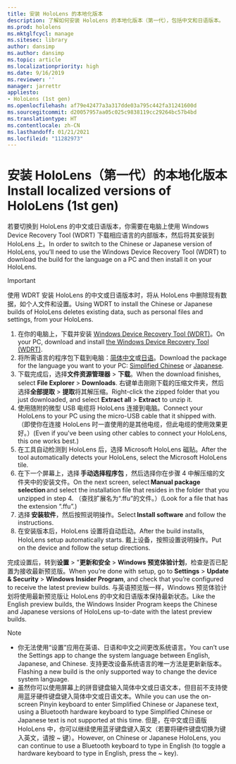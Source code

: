 ```yaml
---
title: 安装 HoloLens 的本地化版本
description: 了解如何安装 HoloLens 的本地化版本（第一代），包括中文和日语版本。
ms.prod: hololens
ms.mktglfcycl: manage
ms.sitesec: library
author: dansimp
ms.author: dansimp
ms.topic: article
ms.localizationpriority: high
ms.date: 9/16/2019
ms.reviewer: ''
manager: jarrettr
appliesto:
- HoloLens (1st gen)
ms.openlocfilehash: af79e42477a3a317dde03a795c442fa31241600d
ms.sourcegitcommit: d20057957aa05c025c9838119cc29264bc57b4bd
ms.translationtype: HT
ms.contentlocale: zh-CN
ms.lasthandoff: 01/21/2021
ms.locfileid: "11282973"
---
```

# <span data-ttu-id="72874-103">安装 HoloLens（第一代）的本地化版本</span><span class="sxs-lookup"><span data-stu-id="72874-103">Install localized versions of HoloLens (1st gen)</span></span>

<span data-ttu-id="72874-104">若要切换到 HoloLens 的中文或日语版本，你需要在电脑上使用 Windows Device Recovery Tool (WDRT) 下载相应语言的内部版本，然后将其安装到 HoloLens 上。</span><span class="sxs-lookup"><span data-stu-id="72874-104">In order to switch to the Chinese or Japanese version of HoloLens, you’ll need to use the Windows Device Recovery Tool (WDRT) to download the build for the language on a PC and then install it on your HoloLens.</span></span>

> [!IMPORTANT]
> <span data-ttu-id="72874-105">使用 WDRT 安装 HoloLens 的中文或日语版本时，将从 HoloLens 中删除现有数据，如个人文件和设置。</span><span class="sxs-lookup"><span data-stu-id="72874-105">Using WDRT to install the Chinese or Japanese builds of HoloLens deletes existing data, such as personal files and settings, from your HoloLens.</span></span> 

1. <span data-ttu-id="72874-106">在你的电脑上，下载并安装 [Windows Device Recovery Tool (WDRT)](https://support.microsoft.com/help/12379)。</span><span class="sxs-lookup"><span data-stu-id="72874-106">On your PC, download and install [the Windows Device Recovery Tool (WDRT)](https://support.microsoft.com/help/12379).</span></span>
1. <span data-ttu-id="72874-107">将所需语言的程序包下载到电脑：[简体中文](https://aka.ms/hololensdownload-ch)或[日语](https://aka.ms/hololensdownload-jp)。</span><span class="sxs-lookup"><span data-stu-id="72874-107">Download the package for the language you want to your PC:  [Simplified Chinese](https://aka.ms/hololensdownload-ch) or [Japanese](https://aka.ms/hololensdownload-jp).</span></span>
1. <span data-ttu-id="72874-108">下载完成后，选择**文件资源管理器** > **下载**。</span><span class="sxs-lookup"><span data-stu-id="72874-108">When the download finishes, select **File Explorer** > **Downloads**.</span></span> <span data-ttu-id="72874-109">右键单击刚刚下载的压缩文件夹，然后选择**全部提取** > **提取**将其解压缩。</span><span class="sxs-lookup"><span data-stu-id="72874-109">Right-click the zipped folder that you just downloaded, and select **Extract all** > **Extract** to unzip it.</span></span>
1. <span data-ttu-id="72874-110">使用随附的微型 USB 电缆将 HoloLens 连接到电脑。</span><span class="sxs-lookup"><span data-stu-id="72874-110">Connect your HoloLens to your PC using the micro-USB cable that it shipped with.</span></span> <span data-ttu-id="72874-111">（即使你在连接 HoloLens 时一直使用的是其他电缆，但此电缆的使用效果更好。）</span><span class="sxs-lookup"><span data-stu-id="72874-111">(Even if you've been using other cables to connect your HoloLens, this one works best.)</span></span>
1. <span data-ttu-id="72874-112">在工具自动检测到 HoloLens 后，选择 Microsoft HoloLens 磁贴。</span><span class="sxs-lookup"><span data-stu-id="72874-112">After the tool automatically detects your HoloLens, select the Microsoft HoloLens tile.</span></span>
1. <span data-ttu-id="72874-113">在下一个屏幕上，选择 **手动选择程序包** ，然后选择你在步骤 4 中解压缩的文件夹中的安装文件。</span><span class="sxs-lookup"><span data-stu-id="72874-113">On the next screen, select **Manual package selection** and select the installation file that resides in the folder that you unzipped in step 4.</span></span> <span data-ttu-id="72874-114">（查找扩展名为“.ffu”的文件。）</span><span class="sxs-lookup"><span data-stu-id="72874-114">(Look for a file that has the extension “.ffu”.)</span></span> 
1. <span data-ttu-id="72874-115">选择 **安装软件**，然后按照说明操作。</span><span class="sxs-lookup"><span data-stu-id="72874-115">Select **Install software** and follow the instructions.</span></span> 
1. <span data-ttu-id="72874-116">在安装版本后，HoloLens 设置将自动启动。</span><span class="sxs-lookup"><span data-stu-id="72874-116">After the build installs, HoloLens setup automatically starts.</span></span> <span data-ttu-id="72874-117">戴上设备，按照设置说明操作。</span><span class="sxs-lookup"><span data-stu-id="72874-117">Put on the device and follow the setup directions.</span></span> 

<span data-ttu-id="72874-118">完成设置后，转到**设置** > "**更新和安全** > **Windows 预览体验计划**，检查是否已配置为接收最新预览版。</span><span class="sxs-lookup"><span data-stu-id="72874-118">When you’re done with setup, go to **Settings** > **Update & Security** > **Windows Insider Program**, and check that you’re configured to receive the latest preview builds.</span></span> <span data-ttu-id="72874-119">与英语预览版一样，Windows 预览体验计划将使用最新预览版让 HoloLens 的中文和日语版本保持最新状态。</span><span class="sxs-lookup"><span data-stu-id="72874-119">Like the English preview builds, the Windows Insider Program keeps the Chinese and Japanese versions of HoloLens up-to-date with the latest preview builds.</span></span>

> [!NOTE]
>  
> - <span data-ttu-id="72874-120">你无法使用“设置”应用在英语、日语和中文之间更改系统语言。</span><span class="sxs-lookup"><span data-stu-id="72874-120">You can’t use the Settings app to change the system language between English, Japanese, and Chinese.</span></span> <span data-ttu-id="72874-121">支持更改设备系统语言的唯一方法是更新新版本。</span><span class="sxs-lookup"><span data-stu-id="72874-121">Flashing a new build is the only supported way to change the device system language.</span></span>
> - <span data-ttu-id="72874-122">虽然你可以使用屏幕上的拼音键盘输入简体中文或日语文本，但目前不支持使用蓝牙硬件键盘键入简体中文或日语文本。</span><span class="sxs-lookup"><span data-stu-id="72874-122">While you can use the on-screen Pinyin keyboard to enter Simplified Chinese or Japanese text, using a Bluetooth hardware keyboard to type Simplified Chinese or Japanese text is not supported at this time.</span></span>  <span data-ttu-id="72874-123">但是，在中文或日语版 HoloLens 中，你可以继续使用蓝牙键盘键入英文（若要将硬件键盘切换为键入英文，请按 ~ 键）。</span><span class="sxs-lookup"><span data-stu-id="72874-123">However, on Chinese or Japanese HoloLens, you can continue to use a Bluetooth keyboard to type in English (to toggle a hardware keyboard to type in English, press the ~ key).</span></span>
